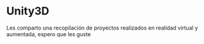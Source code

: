 # Unity3D
Les comparto una recopilación de proyectos realizados en realidad virtual y aumentada, espero que les guste
